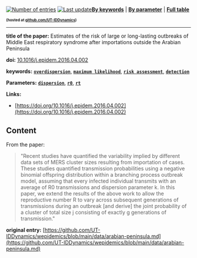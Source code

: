 <!--DO NOT EDIT BY HAND-->
 
#   
 

 [![Number of entries](https://img.shields.io/badge/dynamic/json?label=Entries&query=message&url=https%3A%2F%2Fut-iddynamics.github.io%2Fwepidemics%2Finfo%2Fentries.json)](https://github.com/UT-IDDynamics/wepidemics) [![Last update](https://img.shields.io/github/last-commit/UT-IDDynamics/wepidemics)](https://github.com/UT-IDDynamics/wepidemics)[**By keywords**](../by-keyword.md) \| [**By parameter**](../by-parameter.md) \| [**Full table**](../full-table.md)
<p style="font-size:10px;font-weight:bold;">(hosted at <a href="https://github.com/UT-IDDynamics/wepidemics" target="_blank">github.com/UT-IDDynamics</a>)</p>

---
 
 
**title of the paper:** Estimates of the risk of large or long-lasting outbreaks of Middle East respiratory syndrome after importations outside the Arabian Peninsula
 
**doi:** [10.1016/j.epidem.2016.04.002](https://doi.org/10.1016/j.epidem.2016.04.002)
 

**keywords:** [**`overdispersion`**](../by-keyword.md#overdispersion), [**`maximum likelihood`**](../by-keyword.md#maximum-likelihood), [**`risk assessment`**](../by-keyword.md#risk-assessment), [**`detection`**](../by-keyword.md#detection) 

**Parameters:** [**`dispersion`**](../by-parameter.md#dispersion), [**`r0`**](../by-parameter.md#r0), [**`rt`**](../by-parameter.md#rt) 

**Links:**
 
 - [https://doi.org/10.1016/j.epidem.2016.04.002](https://doi.org/10.1016/j.epidem.2016.04.002) 


## Content



From the paper: 

> "Recent studies have quantified the variability implied by different data sets of MERS cluster sizes resulting from importation of cases. These studies quantified transmission probabilities using a negative binomial offspring distribution within a branching process outbreak model, assuming that every infected individual transmits with an average of R0 transmissions and dispersion parameter k. In this paper, we extend the results of the above work to allow the reproductive number R to vary across subsequent generations of transmissions during an outbreak [and derive] the joint probability of a cluster of total size j consisting of exactly g generations of transmission."






 **original entry:**  [https://github.com/UT-IDDynamics/wepidemics/blob/main/data/arabian-peninsula.md](https://github.com/UT-IDDynamics/wepidemics/blob/main/data/arabian-peninsula.md) 
